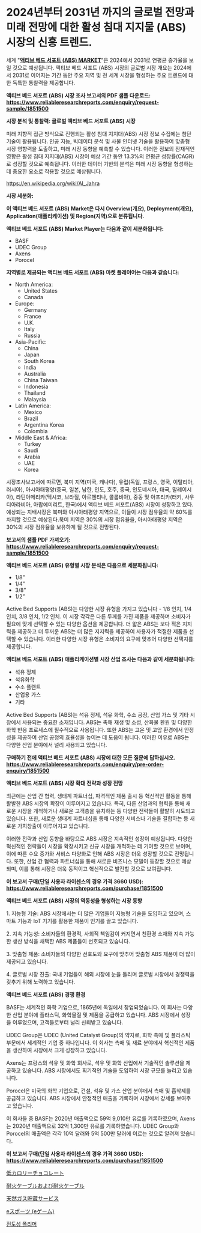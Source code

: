 <p><h1>2024년부터 2031년 까지의 글로벌 전망과 미래 전망에 대한 활성 침대 지지물 (ABS) 시장의 신흥 트렌드.</h1></p><p>세계 "<strong><a href="https://www.reliableresearchreports.com/global-active-bed-supports-market-r1851500">액티브 베드 서포트 (ABS) MARKET</a></strong>"은 2024에서 2031로 연평균 증가율을 보일 것으로 예상됩니다. 액티브 베드 서포트 (ABS) 시장의 글로벌 시장 개요는 2024에서 2031로 이어지는 기간 동안 주요 지역 및 전 세계 시장을 형성하는 주요 트렌드에 대한 독특한 통찰력을 제공합니다.</p>
<p><strong>액티브 베드 서포트 (ABS) 시장 조사 보고서의 PDF 샘플 다운로드: <a href="https://www.reliableresearchreports.com/enquiry/request-sample/1851500">https://www.reliableresearchreports.com/enquiry/request-sample/1851500</a></strong></p>
<p><strong>시장 분석 및 통찰력: 글로벌 액티브 베드 서포트 (ABS) 시장</strong></p>
<p><p>미래 지향적 접근 방식으로 진행되는 활성 침대 지지대(ABS) 시장 정보 수집에는 첨단 기술이 활용됩니다. 인공 지능, 빅데이터 분석 및 사물 인터넷 기술을 활용하여 맞춤형 시장 영향력을 도출하고, 미래 시장 동향을 예측할 수 있습니다. 이러한 정보의 잠재적인 영향은 활성 침대 지지대(ABS) 시장이 예상 기간 동안 13.3%의 연평균 성장률(CAGR)로 성장할 것으로 예측됩니다. 이러한 데이터 기반의 분석은 미래 시장 동향을 형성하는 데 중요한 요소로 작용할 것으로 예상됩니다.</p></p>
<p><a href="%7CAUTHORITHY_DOMAIN_URL%7C">https://en.wikipedia.org/wiki/Al_Jahra</a></p>
<p><strong>시장 세분화:</strong></p>
<p><strong>이 액티브 베드 서포트 (ABS) Market은 다시 Overview(개요), Deployment(개요), Application(애플리케이션) 및 Region(지역)으로 분류됩니다.</strong></p>
<p><strong>액티브 베드 서포트 (ABS) Market Player는 다음과 같이 세분화됩니다:</strong></p>
<p><ul><li>BASF</li><li>UDEC Group</li><li>Axens</li><li>Porocel</li></ul></p>
<p><strong>지역별로 제공되는 액티브 베드 서포트 (ABS) 마켓 플레이어는 다음과 같습니다:</strong></p>
<p><ul>
    <li>
        North America:
        <ul>
            <li>United States</li>
            <li>Canada</li>
        </ul>
    </li>
    <li>
        Europe:
        <ul>
            <li>Germany</li>
            <li>France</li>
            <li>U.K.</li>
            <li>Italy</li>
            <li>Russia</li>
        </ul>
    </li>
    <li>
        Asia-Pacific:
        <ul>
            <li>China</li>
            <li>Japan</li>
            <li>South Korea</li>
            <li>India</li>
            <li>Australia</li>
            <li>China Taiwan</li>
            <li>Indonesia</li>
            <li>Thailand</li>
            <li>Malaysia</li>
        </ul>
    </li>
    <li>
        Latin America:
        <ul>
            <li>Mexico</li>
            <li>Brazil</li>
            <li>Argentina Korea</li>
            <li>Colombia</li>
        </ul>
    </li>
    <li>
        Middle East & Africa:
        <ul>
            <li>Turkey</li>
            <li>Saudi</li>
            <li>Arabia</li>
            <li>UAE</li>
            <li>Korea</li>
        </ul>
    </li>
    </ul></p>
<p><p>시장조사보고서에 따르면, 북미 지역(미국, 캐나다), 유럽(독일, 프랑스, 영국, 이탈리아, 러시아), 아시아태평양(중국, 일본, 남한, 인도, 호주, 중국, 인도네시아, 태국, 말레이시아), 라틴아메리카(멕시코, 브라질, 아르헨티나, 콜롬비아), 중동 및 아프리카(터키, 사우디아라비아, 아랍에미리트, 한국)에서 액티브 베드 서포트(ABS) 시장이 성장하고 있다. 예상되는 지배시장은 북미와 아시아태평양 지역으로, 이들이 시장 점유율의 약 60%를 차지할 것으로 예상된다.북미 지역은 30%의 시장 점유율을, 아시아태평양 지역은 30%의 시장 점유율을 보유하게 될 것으로 전망된다.</p></p>
<p><strong>보고서의 샘플 PDF 가져오기: <a href="https://www.reliableresearchreports.com/enquiry/request-sample/1851500">https://www.reliableresearchreports.com/enquiry/request-sample/1851500</a></strong></p>
<p><strong>액티브 베드 서포트 (ABS) 유형별 시장 분석은 다음으로 세분화됩니다:</strong></p>
<p><ul><li>1/8”</li><li>1/4”</li><li>3/8”</li><li>1/2”</li></ul></p>
<p><p>Active Bed Supports (ABS)는 다양한 시장 유형을 가지고 있습니다 - 1/8 인치, 1/4 인치, 3/8 인치, 1/2 인치. 이 시장 각각은 다른 두께를 가진 제품을 제공하며 소비자가 필요에 맞게 선택할 수 있는 다양한 옵션을 제공합니다. 더 얇은 ABS는 보다 적은 지지력을 제공하고 더 두꺼운 ABS는 더 많은 지지력을 제공하여 사용자가 적절한 제품을 선택할 수 있습니다. 이러한 다양한 시장 유형은 소비자의 요구에 맞추어 다양한 선택지를 제공합니다.</p></p>
<p><strong>액티브 베드 서포트 (ABS) 애플리케이션별 시장 산업 조사는 다음과 같이 세분화됩니다:</strong></p>
<p><ul><li>석유 정제</li><li>석유화학</li><li>수소 플랜트</li><li>산업용 가스</li><li>기타</li></ul></p>
<p><p>Active Bed Supports (ABS)는 석유 정제, 석유 화학, 수소 공장, 산업 가스 및 기타 시장에서 사용되는 중요한 소재입니다. ABS는 촉매 재생 및 소성, 산화물 환원 및 다양한 화학 반응 프로세스에 필수적으로 사용됩니다. 또한 ABS는 고온 및 고압 환경에서 안정성을 제공하여 산업 공정의 효율성을 높이는 데 도움이 됩니다. 이러한 이유로 ABS는 다양한 산업 분야에서 널리 사용되고 있습니다.</p></p>
<p><strong>구매하기 전에 액티브 베드 서포트 (ABS) 시장에 대한 모든 질문에 답하십시오. <a href="https://www.reliableresearchreports.com/enquiry/pre-order-enquiry/1851500">https://www.reliableresearchreports.com/enquiry/pre-order-enquiry/1851500</a></strong></p>
<p><strong>액티브 베드 서포트 (ABS) 시장 확대 전략과 성장 전망</strong></p>
<p><p>최근에는 산업 간 협력, 생태계 파트너십, 파격적인 제품 출시 등 혁신적인 활동을 통해 활발한 ABS 시장의 확장이 이루어지고 있습니다. 특히, 다른 산업과의 협력을 통해 새로운 시장을 개척하거나 새로운 고객층을 유치하는 등 다양한 전략들이 활발히 시도되고 있습니다. 또한, 새로운 생태계 파트너십을 통해 다양한 서비스나 기술을 결합하는 등 새로운 가치창출이 이루어지고 있습니다.</p><p>이러한 전략과 산업 동향을 바탕으로 ABS 시장은 지속적인 성장이 예상됩니다. 다양한 혁신적인 전략들이 시장을 확장시키고 신규 시장을 개척하는 데 기여할 것으로 보이며, 이에 따른 수요 증가와 서비스 다양화로 인해 ABS 시장은 더욱 성장할 것으로 전망됩니다. 또한, 산업 간 협력과 파트너십을 통해 새로운 비즈니스 모델이 등장할 것으로 예상되며, 이를 통해 시장은 더욱 동적이고 혁신적으로 발전할 것으로 보여집니다.</p></p>
<p><strong>이 보고서 구매(단일 사용자 라이센스의 경우 가격 3660 USD): <a href="https://www.reliableresearchreports.com/purchase/1851500">https://www.reliableresearchreports.com/purchase/1851500</a></strong></p>
<p><strong>액티브 베드 서포트 (ABS) 시장의 역동성을 형성하는 시장 동향</strong></p>
<p><p>1. 지능형 기술: ABS 시장에서는 더 많은 기업들이 지능형 기술을 도입하고 있으며, 스마트 기능과 IoT 기기를 활용한 제품이 인기를 끌고 있습니다.</p><p>2. 지속 가능성: 소비자들의 환경적, 사회적 책임감이 커지면서 친환경 소재와 지속 가능한 생산 방식을 채택한 ABS 제품들이 선호되고 있습니다.</p><p>3. 맞춤형 제품: 소비자들의 다양한 선호도와 요구에 맞추어 맞춤형 ABS 제품이 더 많이 제공되고 있습니다.</p><p>4. 글로벌 시장 진출: 국내 기업들이 해외 시장에 눈을 돌리며 글로벌 시장에서 경쟁력을 갖추기 위해 노력하고 있습니다.</p></p>
<p><strong>액티브 베드 서포트 (ABS) 경쟁 환경</strong></p>
<p><p>BASF는 세계적인 화학 기업으로, 1865년에 독일에서 창업되었습니다. 이 회사는 다양한 산업 분야에 플라스틱, 화학물질 및 제품을 공급하고 있습니다. ABS 시장에서 성장을 이루었으며, 고객들로부터 널리 신뢰받고 있습니다.</p><p>UDEC Group은 UDEC (United Catalyst Group)의 약자로, 화학 촉매 및 플라스틱 부문에서 세계적인 기업 중 하나입니다. 이 회사는 촉매 및 재료 분야에서 혁신적인 제품을 생산하여 시장에서 크게 성장하고 있습니다.</p><p>Axens는 프랑스의 석유 및 화학 회사로, 석유 및 화학 산업에서 기술적인 솔루션을 제공하고 있습니다. ABS 시장에서도 획기적인 기술을 도입하여 시장 규모를 늘리고 있습니다.</p><p>Porocel은 미국의 화학 기업으로, 건설, 석유 및 가스 산업 분야에서 촉매 및 흡착제를 공급하고 있습니다. ABS 시장에서 안정적인 매출을 기록하며 시장에서 강세를 보여주고 있습니다.</p><p>이 회사들 중 BASF는 2020년 매출액으로 59억 9,010만 유로를 기록하였으며, Axens는 2020년 매출액으로 32억 1,300만 유로를 기록하였습니다. UDEC Group와 Porocel의 매출액은 각각 10억 달러와 5억 500만 달러에 이르는 것으로 알려져 있습니다.</p></p>
<p><strong>이 보고서 구매(단일 사용자 라이센스의 경우 가격 3660 USD): <a href="https://www.reliableresearchreports.com/purchase/1851500">https://www.reliableresearchreports.com/purchase/1851500</a></strong></p>
<p><p><a href="https://github.com/TerrellConn/Market-Research-Report-List-3/blob/main/955215787072.md">低カロリーチョコレート</a></p><p><a href="https://github.com/RandallRunte2023/Market-Research-Report-List-2/blob/main/941677587073.md">耐火ケーブルおよび耐火ケーブル</a></p><p><a href="https://medium.com/@reyeshowell655/%E5%9C%B0%E7%90%83%E8%A6%8F%E6%A8%A1%E3%81%AE%E5%A4%A9%E7%84%B6%E3%82%AC%E3%82%B9%E4%BF%9D%E7%AE%A1%E3%82%B5%E3%83%BC%E3%83%93%E3%82%B9%E5%B8%82%E5%A0%B4%E3%81%AE%E7%8A%B6%E6%B3%81-2024%E5%B9%B4-2031%E5%B9%B4-%E3%81%A8%E5%9C%B0%E5%9F%9F-%E8%A3%BD%E5%93%81-%E3%82%A8%E3%83%B3%E3%83%89%E3%83%A6%E3%83%BC%E3%82%B9%E3%81%AB%E3%82%88%E3%82%8B%E4%BA%88%E6%B8%AC-736aaf1af582">天然ガス貯蔵サービス</a></p><p><a href="https://medium.com/@val0mzimin/%E3%82%A4%E3%83%BC%E3%82%B9%E3%83%9D%E3%83%BC%E3%83%84-e%E3%82%B2%E3%83%BC%E3%83%A0-%E5%B8%82%E5%A0%B4-%E7%94%A3%E6%A5%AD%E3%81%AE%E6%99%AF%E8%A6%B3-%E6%88%90%E9%95%B7%E8%BB%8C%E9%81%93%E3%81%A8%E3%82%B0%E3%83%AD%E3%83%BC%E3%83%90%E3%83%AB%E5%B8%82%E5%A0%B4-c5aee9443162">eスポーツ (eゲーム)</a></p><p><a href="https://medium.com/@conradkirrlin76575/%EC%A3%BC%EC%B2%B4-%ED%8F%B4%EB%A6%AC%EB%A8%B8-%EC%8B%9C%EC%9E%A5-2024%EB%85%84%EB%B6%80%ED%84%B0-2031%EB%85%84%EA%B9%8C%EC%A7%80%EC%9D%98-%EC%82%B0%EC%97%85-%ED%8A%B8%EB%A0%8C%EB%93%9C%EC%99%80-%EC%98%88%EC%B8%A1-fde449cff78f">전도성 폴리머</a></p></p>